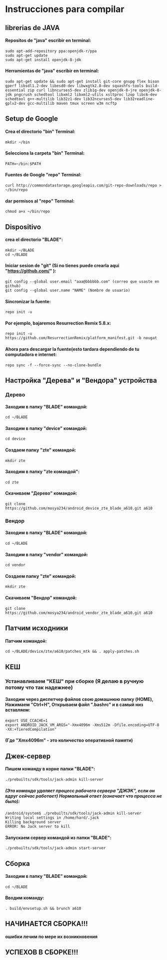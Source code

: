 # Instrucciones para compilar

## librerias de JAVA

#### Repositos de "java" escribir en terminal:
```
sudo apt-add-repository ppa:openjdk-r/ppa
sudo apt-get update
sudo apt-get install openjdk-8-jdk
```
#### Herramientas de "java" escribir en terminal:
```
sudo apt-get update && sudo apt-get install git-core gnupg flex bison gperf libsdl1.2-dev libesd0-dev libwxgtk2.8-dev squashfs-tools build-essential zip curl libncurses5-dev zlib1g-dev openjdk-8-jre openjdk-8-jdk pngcrush schedtool libxml2 libxml2-utils xsltproc lzop libc6-dev schedtool g++-multilib lib32z1-dev lib32ncurses5-dev lib32readline-gplv2-dev gcc-multilib maven tmux screen w3m ncftp
```
## Setup de Google

#### Crea el directorio "bin" Terminal:
```
mkdir ~/bin
```
#### Selecciona la carpeta "bin" Terminal:
```
PATH=~/bin:$PATH
```
#### Fuentes de Google "repo" Terminal:
```
curl http://commondatastorage.googleapis.com/git-repo-downloads/repo > ~/bin/repo
```
#### dar permisos al "repo" Terminal:
```
chmod a+x ~/bin/repo
```
## Dispositivo

#### crea el directorio "BLADE":
```
mkdir ~/BLADE
cd ~/BLADE
```
#### Iniciar sesion de "git" (Si no tienes puede crearla aqui "https://github.com/" ):
```
git config --global user.email "aaa@bbbbbb.com" (correo que usaste en github) 
git config --global user.name "NAME" (Nombre de usuario)
```
#### Sincronizar la fuente:
```
repo init -u 
```
#### Por ejemplo, bajaremos Resurrection Remix 5.8.x:
```
repo init -u https://github.com/ResurrectionRemix/platform_manifest.git -b nougat
```
#### Ahora para descargar la fuente(esto tardara dependiendo de tu computadora e internet:
```
repo sync -f --force-sync --no-clone-bundle
``` 
## Настройка "Дерева" и "Вендора" устройства

### Дерево

#### Заходим в папку "BLADE" командой:
```
cd ~/BLADE
```
#### Заходим в папку "device" командой:
```
cd device
```
#### Создаем папку "zte" командой:
```
mkdir zte
```
#### Заходим в папку "zte командой":
```
cd zte
```
#### Скачиваем "Дерево" командой:
```
git clone https://github.com/mosya234/android_device_zte_blade_a610.git a610
```
### Вендор

#### Заходим в папку "BLADE" командой:
```
cd ~/BLADE
```
#### Заходим в папку "vendor" командой:
```
cd vendor
```
#### Создаем папку "zte" командой:
```
mkdir zte
```
#### Скачиваем "Вендор" командой:
```
git clone https://github.com/mosya234/android_vendor_zte_blade_a610.git a610
```
## Патчим исходники

#### Патчим командой:
```
cd ~/BLADE/device/zte/a610/patches_mtk && . apply-patches.sh
```
## КЕШ

### Устанавливаем "КЕШ" при сборке (Я делаю в ручную потому что так надежнее)

#### Заходим через диспетчер файлов свою домашнюю папку (HOME), Нажимаем "Ctrl+H", Открываем файл ".bashrc" и в самый низ вставляем:
```
export USE_CCACHE=1
export ANDROID_JACK_VM_ARGS="-Xmx4096m -Xms512m -Dfile.encoding=UTF-8 -XX:+TieredCompilation"
```
#### (Где "Xmx4096m" - это количество оперативной памяти)

## Джек-сервер

#### Пишем команду в корне папки "BLADE":
```
./prebuilts/sdk/tools/jack-admin kill-server
```
##### (Эта команда удаляет процесс рабочего сервера "ДЖЭK", если он вдруг сейчас работает) Нормальный ответ (означает что процесса не было):
```
/android/system$ ./prebuilts/sdk/tools/jack-admin kill-server
Writing local settings in /home/hard/.jack
Killing background server
ERROR: No Jack server to kill
```
#### Запускаем сервер командой из папки "BLADE":
```
./prebuilts/sdk/tools/jack-admin start-server
```
## Сборка

#### Заходим в папку "BLADE" командой:
```
cd ~/BLADE
```
#### Вводим команду:
```
. build/envsetup.sh && brunch a610
```

## НАЧИНАЕТСЯ СБОРКА!!!

#### ошибки лечим по мере их возникновения

## УСПЕХОВ В СБОРКЕ!!!

